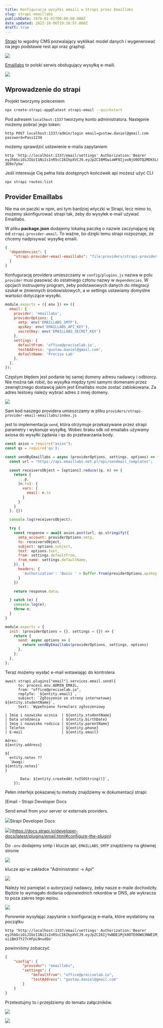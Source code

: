 ```yaml
---
title: Konfiguracja wysyłki emaili w Strapi przez Emaillabs
slug: strapi-emaillabs
publishDate: 1970-01-01T00:00:00.000Z
date_updated: 2022-10-06T19:10:57.000Z
draft: true
---
```


[Strapi](https://strapi.io/) to wgodny CMS pozwalający wyklikać model danych i wygenerować na jego podstawie rest api oraz graphql.

![](__GHOST_URL__/content/images/2022/06/2022-06-11_14-13.png)

[Emaillabs](https://emaillabs.io/) to polski serwis obsługujący wysyłkę e-maili.

![](__GHOST_URL__/content/images/2022/06/Send-us-all.jpg)

## Wprowadzenie do strapi

Projekt tworzymy poleceniem

```bash
npx create-strapi-app@latest strapi-email --quickstart
```

Pod adresem `localhost:1337` tworzymy konto administratora. Następnie możemy pobrać jego token:

```httpie
http POST localhost:1337/admin/login email=gustaw.daniel@gmail.com password=Pass1234
```

możemy sprawdzić ustawienie e-maila zapytaniem

```httpie
http 'http://localhost:1337/email/settings' Authorization:'Bearer eyJhbGciOiJIUzI1NiIsInR5cCI6IkpXVCJ9.eyJpZCI6MSwiaWF0IjoxNjU0OTQ2MDk5LCJleHAiOjE2NTc1MzgwOTl9.sy5AoNWE1fjcrNxjSFgteZHzxn097FyPlj-3D9e7ykw'
```

Jeśli interesuje Cię pełna lista dostępnych końcówek api możesz użyć CLI

```bash
npx strapi routes:list
```

## Provider Emaillabs

Nie ma on paczki w npm, ani tym bardziej wtyczki w Strapi, lecz mimo to, możemy skonfigurować strapi tak, żeby do wysyłek e-mail używać Emaillabs.

W pliku **package.json** dodajemy lokalną paczkę o nazwie zaczynającej się od `strapi-provider-email`. To ważne, bo dzięki temu strapi rozpoznaje, że chcemy nadpisywać wysyłkę emaili.

```json
{
  "dependencies": {
    "strapi-provider-email-emaillabs": "file:providers/strapi-provider-email-emaillabs",
  }
}
```

Konfugurację providera umieszczamy w `config/plugins.js` nazwa w polu `provider` musi pasować do ostatniego członu nazwy w `dependencies`. W opcjach instruujemy program, żeby podstawowych danych do integracji szukał w zmiennych środowiskowych, a w settings ustawiamy domyślne wartości dotyczące wysyłki.

```javascript
module.exports = ({ env }) => ({
  email: {
    provider: 'emaillabs',
    providerOptions: {
      smtp: env('EMAILLABS_SMTP'),
      apiKey: env('EMAILLABS_API_KEY'),
      secretKey: env('EMAILLABS_SECRET_KEY')
    },
    settings: {
      defaultFrom: 'office@preciselab.io',
      testAddress: 'gustaw.daniel@gmail.com',
      defaultName: 'Precise Lab'
    },
  },
});
```

Częstym błędem jest podanie tej samej domeny adresu nadawcy i odbiorcy. Nie można tak robić, bo wysyłka między tymi samymi domenami przez zewnętrznego dostawcę jakim jest Emaillabs może zostać zablokowana. Za adres testowy należy wybrać adres z innej domeny.

![](__GHOST_URL__/content/images/2022/06/email1.jpg)

Sam kod naszego providera umieszczamy w pliku `providers/strapi-provider-email-emaillabs/index.js`

jest to implementacja `send`, która otrzymuje przekazywane przez strapi parametry i wykonuje wysyłkę. Wobec braku sdk od emailabs używamy axiosa do wysyłki żądania i qs do przetwarzania body.

```javascript
const axios = require("axios");
const qs = require('qs');

const sendByEmaillabs = async (providerOptions, settings, options) => {
  const url = "https://api.emaillabs.net.pl/api/sendmail_templates";

  const receiversObject = [options].reduce((p, n) => {
    return {
      ...p,
      [n.to]: {
        vars: {
          email: n.to
        }
      }
    }
  }, {})

  console.log(receiversObject);

  try {
    const response = await axios.post(url, qs.stringify({
      smtp_account: providerOptions.smtp,
      to: receiversObject,
      subject: options.subject,
      text: options.text,
      from: settings.defaultFrom,
      from_name: settings.defaultName,
    }), {
      headers: {
        'Authorization': 'Basic ' + Buffer.from(providerOptions.apiKey + ":" + providerOptions.secretKey).toString("base64")
      }
    })

    return response.data;

  } catch (e) {
    console.log(e);
    throw e;
  }
}

module.exports = {
  init: (providerOptions = {}, settings = {}) => {
    return {
      send: async options => {
        return sendByEmaillabs(providerOptions, settings, options)
      },
    };
  },
};
```

Teraz możemy wysłać e-mail wstawiając do kontrolera

```
await strapi.plugins["email"].services.email.send({
      to: process.env.ADMIN_EMAIL,
      from: "office@preciselab.io",
      replyTo: `${entity.email}`,
      subject: `Zgłoszenie ze strony internetowej ${entity.studentName}`,
      text: `Wypełniono formularz zgłoszeniowy

| Imię i nazwisko ucznia  | ${entity.studentName}
| Data urodzenia          | ${entity.birthDate}
| Imię i nazwisko rodzica | ${entity.parentName}
| Telefon                 | ${entity.phone}
| E-mail                  | ${entity.email}

Adres:
${entity.address}

${
  entity.notes ??
  `Uwagi:
${entity.notes}`
}

       Data: ${entity.createdAt.toISOString()}`,
    });
```

Pełen interfejs pokazanej tu metody znajdziemy w dokumentacji strapi:

[Email - Strapi Developer Docs

Send email from your server or externals providers.

![](https://strapi.io/assets/favicon-32x32.png)Strapi Developer Docs

![](https://strapi.io/documentation/assets/meta.png)](https://docs.strapi.io/developer-docs/latest/plugins/email.html#configure-the-plugin)

Do `.env` dodajemy smtp i klucze api, `EMAILLABS_SMTP` znajdziemy na głównej stronie

![](__GHOST_URL__/content/images/2022/10/2022-10-06_23-01.png)

klucze api w zakładce "Administrator -> Api"

![](__GHOST_URL__/content/images/2022/10/2022-10-06_23-02.png)

Należy też pamiętać o autoryzacji nadawcy, żeby nasze e-maile dochodziły. Będzie to wymagało dodania odpowiednich rekordów w DNS, ale wykracza to poza zakres tego wpisu.

![](__GHOST_URL__/content/images/2022/10/2022-10-06_23-04.png)

Ponownie wysyłając zapytanie o konfigurację e-maila, które wysłaliśmy na początku

```
http 'http://localhost:1337/email/settings' Authorization:'Bearer eyJhbGciOiJIUzI1NiIsInR5cCI6IkpXVCJ9.eyJpZCI6IjYwNDE1Mjk0OTE0OWU3NWE1Mjg0MmY4YyIsImlhdCI6MTY2NTA4MTc2MywiZXhwIjoxNjY3NjczNzYzfQ.7nCMQjGI9y5XNRtVaEpoc-oiiBm37Y27cHFpLNnudQo'
```

powinniśmy zobaczyć

```json
{
    "config": {
        "provider": "emaillabs",
        "settings": {
            "defaultFrom": "office@preciselab.io",
            "testAddress": "gustaw.daniel@gmail.com"
        }
    }
}
```

Przetestujmy to i przejdziemy do tematu załączników.

![](__GHOST_URL__/content/images/2022/06/uns09pyvenq71.jpg)

![](__GHOST_URL__/content/images/2022/06/sending-email-like-a-boss.jpg)
